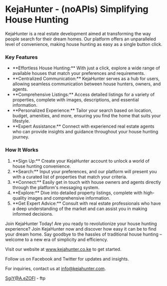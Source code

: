 <h1> KejaHunter - (noAPIs) Simplifying House Hunting</h1>

KejaHunter is a real estate development aimed at transforming the way people search for their dream homes. Our platform offers an unparalleled level of convenience, making house hunting as easy as a single button click.


<h3>Key Features</h3>
<ul>
<li>**Effortless House Hunting:** With just a click, explore a wide range of available houses that match your preferences and requirements.</li>

<Li>**Centralized Communication:** KejaHunter serves as a hub for users, allowing seamless communication between house hunters, owners, and agents.
</Li>
<li>**Comprehensive Listings:** Access detailed listings for a variety of properties, complete with images, descriptions, and essential information.</li>

<li>**Personalized Experience:** Tailor your search based on location, budget, amenities, and more, ensuring you find the home that suits your lifestyle.</li>

<li>**Expert Assistance:** Connect with experienced real estate agents who can provide insights and guidance throughout your house hunting journey.</li>
  
</ul>

<h3>
How It Works</h3>

<ol>
  <li>**Sign Up:** Create your KejaHunter account to unlock a world of house hunting convenience.
</li>
  <li>**Search:** Input your preferences, and our platform will present you with a curated list of properties that match your criteria.</li>
  <li>**Connect:** Easily get in touch with house owners and agents directly through the platform's messaging system.</li>
  <li>**Explore:** Dive into detailed property listings, complete with high-quality images and comprehensive information.</li>
  <li>**Get Expert Advice:** Consult with real estate professionals who have a deep understanding of the market and can assist you in making informed decisions.</li>
</ol>









Join KejaHunter Today!
Are you ready to revolutionize your house hunting experience? Join KejaHunter now and discover how easy it can be to find your dream home. Say goodbye to the hassles of traditional house hunting – welcome to a new era of simplicity and efficiency.

Visit our website at www.kejahunter.co.ke to get started.

Follow us on Facebook and Twitter for updates and insights.

For inquiries, contact us at info@kejahunter.com.


SgiY@A.eZOFl  - ftp

